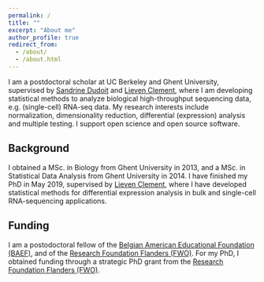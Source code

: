```yaml
---
permalink: /
title: ""
excerpt: "About me"
author_profile: true
redirect_from: 
  - /about/
  - /about.html
---
```


I am a postdoctoral scholar at UC Berkeley and Ghent University, supervised by [Sandrine Dudoit](https://www.stat.berkeley.edu/users/sandrine/) and [Lieven Clement](https://statomics.github.io/), where I am developing statistical methods to analyze biological high-throughput sequencing data, e.g. (single-cell) RNA-seq data. My research interests include normalization, dimensionality reduction, differential (expression) analysis and multiple testing.
I support open science and open source software.

## Background

I obtained a MSc. in Biology from Ghent University in 2013, and a MSc. in Statistical Data Analysis from Ghent University in 2014.
I have finished my PhD in May 2019, supervised by [Lieven Clement](https://statomics.github.io/), where I have developed statistical methods for differential expression analysis in bulk and single-cell RNA-sequencing applications.

## Funding

I am a postodoctoral fellow of the [Belgian American Educational Foundation (BAEF)](http://www.baef.be/documents/home.xml?lang=en), and of the [Research Foundation Flanders (FWO)](https://www.fwo.be). For my PhD, I obtained funding through a strategic PhD grant from the [Research Foundation Flanders (FWO)](https://www.fwo.be).
